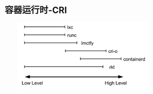# 容器运行时-CRI

<figure><img src="../../.gitbook/assets/image (2).png" alt=""><figcaption></figcaption></figure>
